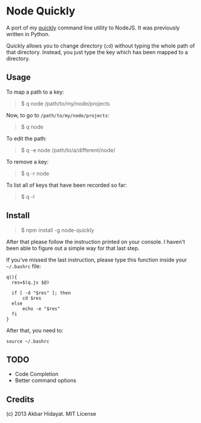 # Node Quickly

A port of my [quickly](https://github.com/keripix/quickly) command line utility to NodeJS. It was previously written in Python.

Quickly allows you to change directory (`cd`) without typing the whole path of that directory. Instead, you just type the key which has been mapped to a directory.

## Usage

To map a path to a key:

> $ q node /path/to/my/node/projects

Now, to go to `/path/to/my/node/projects`:

> $ q node

To edit the path:

> $ q -e node /path/to/a/different/node/

To remove a key:

> $ q -r node

To list all of keys that have been recorded so far:

> $ q -l

## Install

> $ npm install -g node-quickly

After that please follow the instruction printed on your console. I haven't been able to figure out a simple way for that last step.

If you've missed the last instruction, please type this function inside your `~/.bashrc` file:

    q(){
      res=$(q.js $@)

      if [ -d "$res" ]; then
          cd $res
      else
          echo -e "$res"
      fi
    }

After that, you need to:

    source ~/.bashrc

## TODO

- Code Completion
- Better command options

## Credits

(c) 2013 Akbar Hidayat. MIT License